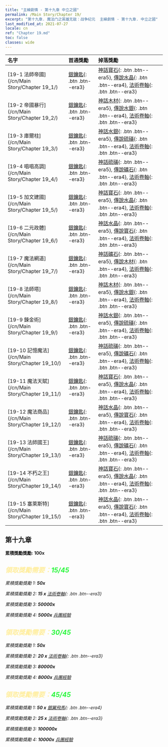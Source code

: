 ```yaml
---
title: "主線劇情 - 第十九章 中立之國"
permalink: /Main Story/Chapter 19/
excerpt: "第十九章. 魔法门之英雄无敌：战争纪元  主線劇情 - 第十九章. 中立之國"
last_modified_at: 2021-07-27
locale: cn
ref: "Chapter 19.md"
toc: false
classes: wide
---
```


  | 名字 |  首通獎勵 | 掉落獎勵 |
  |:------------|:------------|:------------| 
  | [19-1 法師帝國](/cn/Main Story/Chapter 19_1/) | [銀鑰匙](/cn/Items/con_693/){: .btn .btn--era3} | [神話寶石](/cn/Items/mat_65/){: .btn .btn--era5}, [傳說水晶](/cn/Items/mat_59/){: .btn .btn--era4}, [法術卷軸](/cn/Items/con_694/){: .btn .btn--era3} |
  | [19-2 帝國暴行](/cn/Main Story/Chapter 19_2/) | [銀鑰匙](/cn/Items/con_693/){: .btn .btn--era3} | [神話木材](/cn/Items/mat_62/){: .btn .btn--era5}, [傳說水銀](/cn/Items/mat_56/){: .btn .btn--era4}, [法術卷軸](/cn/Items/con_694/){: .btn .btn--era3} |
  | [19-3 庫爾柱](/cn/Main Story/Chapter 19_3/) | [銀鑰匙](/cn/Items/con_693/){: .btn .btn--era3} | [神話水銀](/cn/Items/mat_63/){: .btn .btn--era5}, [傳說硫磺](/cn/Items/mat_57/){: .btn .btn--era4}, [法術卷軸](/cn/Items/con_694/){: .btn .btn--era3} |
  | [19-4 唱唱高調](/cn/Main Story/Chapter 19_4/) | [銀鑰匙](/cn/Items/con_693/){: .btn .btn--era3} | [神話硫磺](/cn/Items/mat_64/){: .btn .btn--era5}, [傳說礦石](/cn/Items/mat_54/){: .btn .btn--era4}, [法術卷軸](/cn/Items/con_694/){: .btn .btn--era3} |
  | [19-5 加文建國](/cn/Main Story/Chapter 19_5/) | [銀鑰匙](/cn/Items/con_693/){: .btn .btn--era3} | [神話寶石](/cn/Items/mat_65/){: .btn .btn--era5}, [傳說水晶](/cn/Items/mat_59/){: .btn .btn--era4}, [法術卷軸](/cn/Items/con_694/){: .btn .btn--era3} |
  | [19-6 二元政體](/cn/Main Story/Chapter 19_6/) | [銀鑰匙](/cn/Items/con_693/){: .btn .btn--era3} | [神話水晶](/cn/Items/mat_66/){: .btn .btn--era5}, [傳說寶石](/cn/Items/mat_58/){: .btn .btn--era4}, [法術卷軸](/cn/Items/con_694/){: .btn .btn--era3} |
  | [19-7 魔法網道](/cn/Main Story/Chapter 19_7/) | [銀鑰匙](/cn/Items/con_693/){: .btn .btn--era3} | [神話礦石](/cn/Items/mat_61/){: .btn .btn--era5}, [傳說木材](/cn/Items/mat_55/){: .btn .btn--era4}, [法術卷軸](/cn/Items/con_694/){: .btn .btn--era3} |
  | [19-8 法師塔](/cn/Main Story/Chapter 19_8/) | [銀鑰匙](/cn/Items/con_693/){: .btn .btn--era3} | [神話木材](/cn/Items/mat_62/){: .btn .btn--era5}, [傳說水銀](/cn/Items/mat_56/){: .btn .btn--era4}, [法術卷軸](/cn/Items/con_694/){: .btn .btn--era3} |
  | [19-9 鍊金術](/cn/Main Story/Chapter 19_9/) | [銀鑰匙](/cn/Items/con_693/){: .btn .btn--era3} | [神話水銀](/cn/Items/mat_63/){: .btn .btn--era5}, [傳說硫磺](/cn/Items/mat_57/){: .btn .btn--era4}, [法術卷軸](/cn/Items/con_694/){: .btn .btn--era3} |
  | [19-10 記憶魔法](/cn/Main Story/Chapter 19_10/) | [銀鑰匙](/cn/Items/con_693/){: .btn .btn--era3} | [神話硫磺](/cn/Items/mat_64/){: .btn .btn--era5}, [傳說礦石](/cn/Items/mat_54/){: .btn .btn--era4}, [法術卷軸](/cn/Items/con_694/){: .btn .btn--era3} |
  | [19-11 魔法天賦](/cn/Main Story/Chapter 19_11/) | [銀鑰匙](/cn/Items/con_693/){: .btn .btn--era3} | [神話寶石](/cn/Items/mat_65/){: .btn .btn--era5}, [傳說水晶](/cn/Items/mat_59/){: .btn .btn--era4}, [法術卷軸](/cn/Items/con_694/){: .btn .btn--era3} |
  | [19-12 魔法商品](/cn/Main Story/Chapter 19_12/) | [銀鑰匙](/cn/Items/con_693/){: .btn .btn--era3} | [神話水晶](/cn/Items/mat_66/){: .btn .btn--era5}, [傳說寶石](/cn/Items/mat_58/){: .btn .btn--era4}, [法術卷軸](/cn/Items/con_694/){: .btn .btn--era3} |
  | [19-13 法師國王](/cn/Main Story/Chapter 19_13/) | [銀鑰匙](/cn/Items/con_693/){: .btn .btn--era3} | [神話硫磺](/cn/Items/mat_64/){: .btn .btn--era5}, [傳說礦石](/cn/Items/mat_54/){: .btn .btn--era4}, [法術卷軸](/cn/Items/con_694/){: .btn .btn--era3} |
  | [19-14 不朽之王](/cn/Main Story/Chapter 19_14/) | [銀鑰匙](/cn/Items/con_693/){: .btn .btn--era3} | [神話寶石](/cn/Items/mat_65/){: .btn .btn--era5}, [傳說水晶](/cn/Items/mat_59/){: .btn .btn--era4}, [法術卷軸](/cn/Items/con_694/){: .btn .btn--era3} |
  | [19-15 塞萊斯特](/cn/Main Story/Chapter 19_15/) | [銀鑰匙](/cn/Items/con_693/){: .btn .btn--era3} | [神話水晶](/cn/Items/mat_66/){: .btn .btn--era5}, [傳說寶石](/cn/Items/mat_58/){: .btn .btn--era4}, [法術卷軸](/cn/Items/con_694/){: .btn .btn--era3} |


##  第十九章

 **累積獎勵獎勵:**  **100x** <i class="fas fa-gem"/>



## <span style="color: #ffeea0">   領取獎勵需要：</span><span style="color: #27f73a">15/45</span>

 累積獎勵獎勵 1:  **50x** <i class="fas fa-gem"/>

 累積獎勵獎勵 2: **15 x** [法術卷軸](/cn/Items/con_694/){: .btn .btn--era3}

 累積獎勵獎勵 3:  **50000x** <i class="fas fa-coins"/>

 累積獎勵獎勵 4:  **5000x** [兵團經驗](/cn/Items/con_902/)



## <span style="color: #ffeea0">   領取獎勵需要：</span><span style="color: #27f73a">30/45</span>

 累積獎勵獎勵 1:  **50x** <i class="fas fa-gem"/>

 累積獎勵獎勵 2: **20 x** [法術卷軸](/cn/Items/con_694/){: .btn .btn--era3}

 累積獎勵獎勵 3:  **80000x** <i class="fas fa-coins"/>

 累積獎勵獎勵 4:  **8000x** [兵團經驗](/cn/Items/con_902/)



## <span style="color: #ffeea0">   領取獎勵需要：</span><span style="color: #27f73a">45/45</span>

 累積獎勵獎勵 1: **50 x** [銀翼飛馬](/cn/Items/unt_202/){: .btn .btn--era4}

 累積獎勵獎勵 2: **25 x** [法術卷軸](/cn/Items/con_694/){: .btn .btn--era3}

 累積獎勵獎勵 3:  **100000x** <i class="fas fa-coins"/>

 累積獎勵獎勵 4:  **10000x** [兵團經驗](/cn/Items/con_902/)

